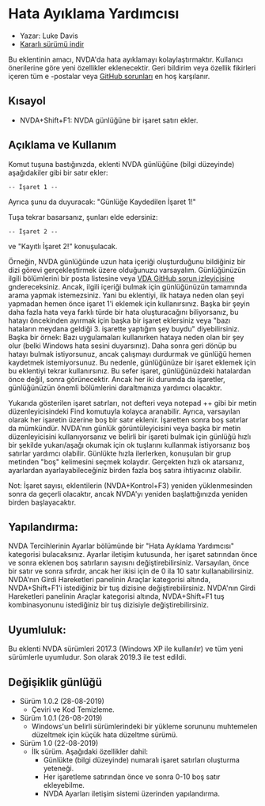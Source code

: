# Hata Ayıklama Yardımcısı

* Yazar: Luke Davis
* [Kararlı sürümü indir][1]

Bu eklentinin amacı, NVDA'da hata ayıklamayı kolaylaştırmaktır.
Kullanıcı önerilerine göre yeni özellikler eklenecektir. Geri bildirim veya özellik fikirleri içeren tüm e -postalar veya [GitHub sorunları](https://github.com/xltechie/debughelper) en hoş karşılanır.

## Kısayol

* NVDA+Shift+F1: NVDA günlüğüne bir işaret satırı ekler.

## Açıklama ve Kullanım

Komut tuşuna bastığınızda, eklenti NVDA günlüğüne (bilgi düzeyinde) aşağıdakiler gibi bir satır ekler:

```
-- İşaret 1 --
```

Ayrıca şunu da duyuracak: "Günlüğe Kaydedilen İşaret 1!"

Tuşa tekrar basarsanız, şunları elde edersiniz:

```
-- İşaret 2 --
```

ve "Kayıtlı İşaret 2!" konuşulacak.

Örneğin, NVDA günlüğünde uzun hata içeriği oluşturduğunu bildiğiniz bir dizi görevi gerçekleştirmek üzere olduğunuzu varsayalım. Günlüğünüzün ilgili bölümlerini bir posta listesine veya [VDA GitHub sorun izleyicisine](https://github.com/nvaccess/nvda/issues) gndereceksiniz. Ancak, ilgili içeriği bulmak için günlüğünüzün tamamında arama yapmak istemezsiniz. Yani bu eklentiyi, ilk hataya neden olan şeyi yapmadan hemen önce işaret 1'i eklemek için kullanırsınız. Başka bir şeyin daha fazla hata veya farklı türde bir hata oluşturacağını biliyorsanız, bu hatayı öncekinden ayırmak için başka bir işaret eklersiniz veya "bazı hataların meydana geldiği 3. işarette yaptığım şey buydu" diyebilirsiniz.
Başka bir örnek: Bazı uygulamaları kullanırken hataya neden olan bir şey olur (belki Windows hata sesini duyarsınız). Daha sonra geri dönüp bu hatayı bulmak istiyorsunuz, ancak çalışmayı durdurmak ve günlüğü hemen kaydetmek istemiyorsunuz. Bu nedenle, günlüğünüze bir işaret eklemek için bu eklentiyi tekrar kullanırsınız. Bu sefer işaret, günlüğünüzdeki hatalardan önce değil, sonra görünecektir. Ancak her iki durumda da işaretler, günlüğünüzün önemli bölümlerini daraltmanıza yardımcı olacaktır.

Yukarıda gösterilen işaret satırları, not defteri veya notepad ++ gibi bir metin düzenleyicisindeki Find komutuyla kolayca aranabilir.
Ayrıca, varsayılan olarak her işaretin üzerine boş bir satır eklenir. İşaretten sonra boş satırlar da mümkündür. NVDA'nın günlük görüntüleyicisini veya başka bir metin düzenleyicisini kullanıyorsanız ve belirli bir işareti bulmak için günlüğü hızlı bir şekilde yukarı/aşağı okumak için ok tuşlarını kullanmak istiyorsanız boş satırlar yardımcı olabilir. Günlükte hızla ilerlerken, konuşulan bir grup metinden "boş" kelimesini seçmek kolaydır. Gerçekten hızlı ok atarsanız, ayarlardan ayarlayabileceğiniz birden fazla boş satıra ihtiyacınız olabilir.

Not: İşaret sayısı, eklentilerin (NVDA+Kontrol+F3) yeniden yüklenmesinden sonra da geçerli olacaktır, ancak NVDA'yı yeniden başlattığınızda yeniden birden başlayacaktır.

## Yapılandırma:

NVDA Tercihlerinin Ayarlar bölümünde bir "Hata Ayıklama Yardımcısı" kategorisi bulacaksınız. Ayarlar iletişim kutusunda, her işaret satırından önce ve sonra eklenen boş satırların sayısını değiştirebilirsiniz. Varsayılan, önce bir satır ve sonra sıfırdır, ancak her ikisi için de 0 ila 10 satır kullanabilirsiniz. NVDA'nın Girdi Hareketleri panelinin Araçlar kategorisi altında, NVDA+Shift+F1'i istediğiniz bir tuş dizisine değiştirebilirsiniz.
NVDA'nın Girdi Hareketleri panelinin Araçlar kategorisi altında, NVDA+Shift+F1 tuş kombinasyonunu istediğiniz bir tuş dizisiyle değiştirebilirsiniz.

## Uyumluluk:

Bu eklenti NVDA sürümleri 2017.3 (Windows XP ile kullanılır) ve tüm yeni sürümlerle uyumludur. Son olarak 2019.3 ile test edildi.

## Değişiklik günlüğü

* Sürüm 1.0.2 (28-08-2019)
    - Çeviri ve Kod Temizleme.
* Sürüm 1.0.1 (26-08-2019)
    - Windows'un belirli sürümlerindeki bir yükleme sorununu muhtemelen düzeltmek için küçük hata düzeltme sürümü.
* Sürüm 1.0 (22-08-2019)
    - İlk sürüm. Aşağıdaki özellikler dahil:
        + Günlükte (bilgi düzeyinde) numaralı işaret satırları oluşturma yeteneği.
        + Her işaretleme satırından önce ve sonra 0-10 boş satır ekleyebilme.
        + NVDA Ayarları iletişim sistemi üzerinden yapılandırma.

[1]: https://addons.nvda-project.org/files/get.php?file=debughelper

